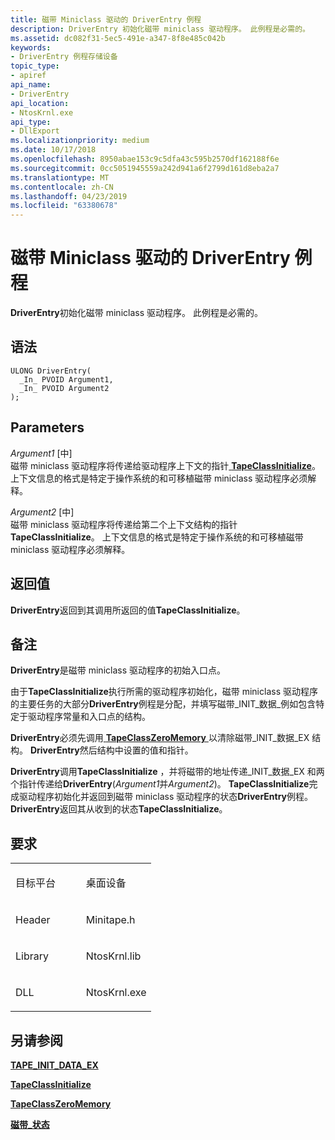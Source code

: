 ```yaml
---
title: 磁带 Miniclass 驱动的 DriverEntry 例程
description: DriverEntry 初始化磁带 miniclass 驱动程序。 此例程是必需的。
ms.assetid: dc082f31-5ec5-491e-a347-8f8e485c042b
keywords:
- DriverEntry 例程存储设备
topic_type:
- apiref
api_name:
- DriverEntry
api_location:
- NtosKrnl.exe
api_type:
- DllExport
ms.localizationpriority: medium
ms.date: 10/17/2018
ms.openlocfilehash: 8950abae153c9c5dfa43c595b2570df162188f6e
ms.sourcegitcommit: 0cc5051945559a242d941a6f2799d161d8eba2a7
ms.translationtype: MT
ms.contentlocale: zh-CN
ms.lasthandoff: 04/23/2019
ms.locfileid: "63380678"
---
```

# <a name="driverentry-of-tape-miniclass-driver-routine"></a>磁带 Miniclass 驱动的 DriverEntry 例程


**DriverEntry**初始化磁带 miniclass 驱动程序。 此例程是必需的。

<a name="syntax"></a>语法
------

```ManagedCPlusPlus
ULONG DriverEntry(
  _In_ PVOID Argument1,
  _In_ PVOID Argument2
);
```

<a name="parameters"></a>Parameters
----------

*Argument1* \[中\]  
磁带 miniclass 驱动程序将传递给驱动程序上下文的指针[ **TapeClassInitialize**](https://msdn.microsoft.com/library/windows/hardware/ff567619)。 上下文信息的格式是特定于操作系统的和可移植磁带 miniclass 驱动程序必须解释。

*Argument2* \[中\]  
磁带 miniclass 驱动程序将传递给第二个上下文结构的指针**TapeClassInitialize**。 上下文信息的格式是特定于操作系统的和可移植磁带 miniclass 驱动程序必须解释。

<a name="return-value"></a>返回值
------------

**DriverEntry**返回到其调用所返回的值**TapeClassInitialize**。

<a name="remarks"></a>备注
-------

**DriverEntry**是磁带 miniclass 驱动程序的初始入口点。

由于**TapeClassInitialize**执行所需的驱动程序初始化，磁带 miniclass 驱动程序的主要任务的大部分**DriverEntry**例程是分配，并填写磁带\_INIT\_数据\_例如包含特定于驱动程序常量和入口点的结构。

**DriverEntry**必须先调用[ **TapeClassZeroMemory** ](https://msdn.microsoft.com/library/windows/hardware/ff567927)以清除磁带\_INIT\_数据\_EX 结构。 **DriverEntry**然后结构中设置的值和指针。

**DriverEntry**调用**TapeClassInitialize** ，并将磁带的地址传递\_INIT\_数据\_EX 和两个指针传递给**DriverEntry**(*Argument1*并*Argument2*)。 **TapeClassInitialize**完成驱动程序初始化并返回到磁带 miniclass 驱动程序的状态**DriverEntry**例程。 **DriverEntry**返回其从收到的状态**TapeClassInitialize**。

<a name="requirements"></a>要求
------------

<table>
<colgroup>
<col width="50%" />
<col width="50%" />
</colgroup>
<tbody>
<tr class="odd">
<td align="left"><p>目标平台</p></td>
<td align="left">桌面设备</td>
</tr>
<tr class="even">
<td align="left"><p>Header</p></td>
<td align="left">Minitape.h</td>
</tr>
<tr class="odd">
<td align="left"><p>Library</p></td>
<td align="left">NtosKrnl.lib</td>
</tr>
<tr class="even">
<td align="left"><p>DLL</p></td>
<td align="left">NtosKrnl.exe</td>
</tr>
</tbody>
</table>

## <a name="span-idseealsospansee-also"></a><span id="see_also"></span>另请参阅


[**TAPE\_INIT\_DATA\_EX**](https://msdn.microsoft.com/library/windows/hardware/ff567968)

[**TapeClassInitialize**](https://msdn.microsoft.com/library/windows/hardware/ff567619)

[**TapeClassZeroMemory**](https://msdn.microsoft.com/library/windows/hardware/ff567927)

[**磁带\_状态**](https://msdn.microsoft.com/library/windows/hardware/ff567975)

 

 






